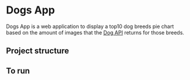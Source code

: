 # Dogs App

Dogs App is a web application to display a top10 dog breeds pie chart based on the amount of images that the [Dog API](https://dog.ceo/dog-api/documentation/) returns for those breeds.


## Project structure

## To run



